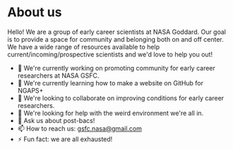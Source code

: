 # About us

Hello! We are a group of early career scientists at NASA Goddard. Our goal is to provide a space for community and belonging both on and off center. We have a wide range of resources available to help current/incoming/prospective scientists and we'd love to help you out!

- 🔭 We're currently working on promoting community for early career researchers at NASA GSFC.
- 🌱 We're currently learning how to make a website on GitHub for NGAPS+
- 👯 We're looking to collaborate on improving conditions for early career researchers.
- 🤔 We're looking for help with the weird environment we're all in.
- 💬 Ask us about post-bacs!
- 📫 How to reach us: gsfc.nasa@gmail.com
- ⚡ Fun fact: we are all exhausted!

